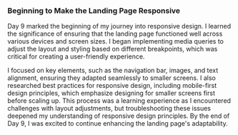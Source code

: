 ### Beginning to Make the Landing Page Responsive
Day 9 marked the beginning of my journey into responsive design. I learned the significance of ensuring that the landing page functioned well across various devices and screen sizes. I began implementing media queries to adjust the layout and styling based on different breakpoints, which was critical for creating a user-friendly experience.

I focused on key elements, such as the navigation bar, images, and text alignment, ensuring they adapted seamlessly to smaller screens. I also researched best practices for responsive design, including mobile-first design principles, which emphasize designing for smaller screens first before scaling up. This process was a learning experience as I encountered challenges with layout adjustments, but troubleshooting these issues deepened my understanding of responsive design principles. By the end of Day 9, I was excited to continue enhancing the landing page's adaptability.
